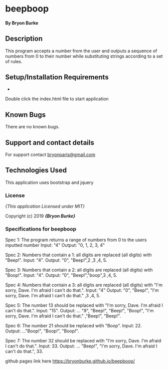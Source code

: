 # beepboop



#### By Bryon Burke

## Description

This program accepts a number from the user and outputs a sequence of numbers from 0 to their number while substituting strings according to a set of rules.

## Setup/Installation Requirements

*

Double click the index.html file to start application

## Known Bugs

There are no known bugs.

## Support and contact details

For support contact bryonparis@gmail.com

## Technologies Used

This application uses bootstrap and jquery

### License

*{This application Licensed under MIT}*

Copyright (c) 2019 **_{Bryon Burke}_**


### Specifications for beepboop

Spec 1: The program returns a range of numbers from 0 to the users inputted number
Input: "4"
Output: "0, 1, 2, 3, 4"

Spec 2: Numbers that contain a 1: all digits are replaced (all digits) with "Beep!".
Input: "4".
Output: "0", "Beep!",2 ,3 ,4, 5.

Spec 3: Numbers that contain a 2: all digits are replaced (all digits) with "Boop!".
Input: "4".
Output: "0", "Beep!","boop",3 ,4, 5.

Spec 4: Numbers that contain a 3: all digits are replaced (all digits) with "I'm sorry, Dave. I'm afraid I can't do that.".
Input: "4"
Output: "0", "Beep!", "I'm sorry, Dave. I'm afraid I can't do that." ,3 ,4, 5.

Spec 5: The number 13 should be replaced with "I'm sorry, Dave. I'm afraid I can't do that.".
Input: "15".
Output: ... "9", "Beep!", "Beep!", "Boop!", "I'm sorry, Dave. I'm afraid I can't do that." ,"Beep!", "Beep!".

Spec 6: The number 21 should be replaced with "Boop".
Input: 22.  
Output: ..."Boop!", "Boop!", "Boop!".

Spec 7: The number 32 should be replaced with "I'm sorry, Dave. I'm afraid I can't do that.".
Input: 33.
Output: ... "Beep!", "I'm sorry, Dave. I'm afraid I can't do that.", 33.

github pages link here   https://bryonburke.github.io/beepboop/
